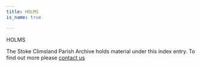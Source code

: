 ```yaml
---
title: HOLMS
is_name: true

---
```


HOLMS


The Stoke Climsland Parish Archive holds material under this index entry. To find out more please [contact us](/contact/)
